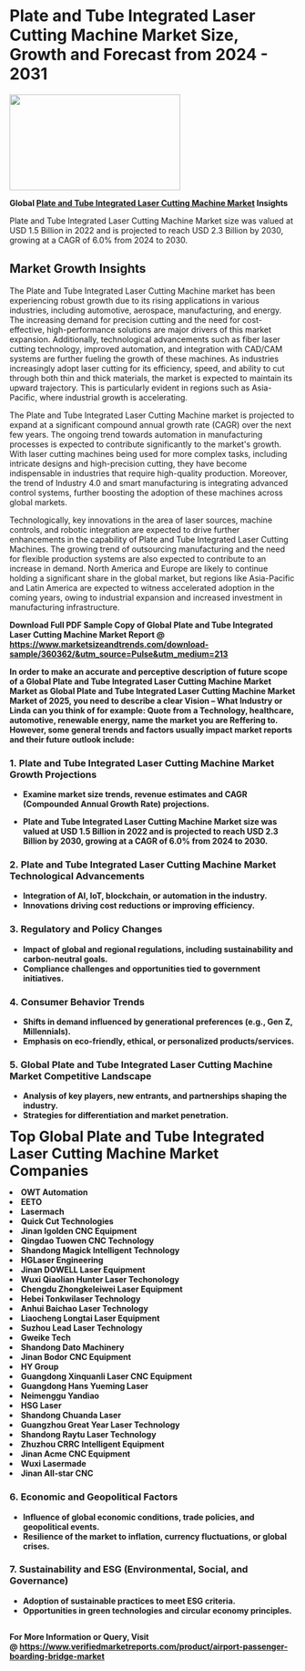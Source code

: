 <H1>Plate and Tube Integrated Laser Cutting Machine Market Size, Growth and Forecast from 2024 - 2031</H1><img class="aligncenter size-medium wp-image-584254" src="https://thirdeyenews.in/wp-content/uploads/2024/09/Global-Market-Research-300x168.jpeg" alt="" width="300" height="168" /><p><strong>Global&nbsp;<a href="https://www.marketsizeandtrends.com/download-sample/360362/&amp;utm_source=Pulse&amp;utm_medium=213">Plate and Tube Integrated Laser Cutting Machine Market</a> Insights</strong></p><p>Plate and Tube Integrated Laser Cutting Machine Market size was valued at USD 1.5 Billion in 2022 and is projected to reach USD 2.3 Billion by 2030, growing at a CAGR of 6.0% from 2024 to 2030.</p><p><h2>Market Growth Insights</h2> <p>The Plate and Tube Integrated Laser Cutting Machine market has been experiencing robust growth due to its rising applications in various industries, including automotive, aerospace, manufacturing, and energy. The increasing demand for precision cutting and the need for cost-effective, high-performance solutions are major drivers of this market expansion. Additionally, technological advancements such as fiber laser cutting technology, improved automation, and integration with CAD/CAM systems are further fueling the growth of these machines. As industries increasingly adopt laser cutting for its efficiency, speed, and ability to cut through both thin and thick materials, the market is expected to maintain its upward trajectory. This is particularly evident in regions such as Asia-Pacific, where industrial growth is accelerating.</p> <p><strong></strong></p> <p>The Plate and Tube Integrated Laser Cutting Machine market is projected to expand at a significant compound annual growth rate (CAGR) over the next few years. The ongoing trend towards automation in manufacturing processes is expected to contribute significantly to the market's growth. With laser cutting machines being used for more complex tasks, including intricate designs and high-precision cutting, they have become indispensable in industries that require high-quality production. Moreover, the trend of Industry 4.0 and smart manufacturing is integrating advanced control systems, further boosting the adoption of these machines across global markets.</p> <p>Technologically, key innovations in the area of laser sources, machine controls, and robotic integration are expected to drive further enhancements in the capability of Plate and Tube Integrated Laser Cutting Machines. The growing trend of outsourcing manufacturing and the need for flexible production systems are also expected to contribute to an increase in demand. North America and Europe are likely to continue holding a significant share in the global market, but regions like Asia-Pacific and Latin America are expected to witness accelerated adoption in the coming years, owing to industrial expansion and increased investment in manufacturing infrastructure.</p> <p><strong></p><p><span class=""><strong>Download Full PDF Sample Copy of Global Plate and Tube Integrated Laser Cutting Machine Market Report</strong> @ <a href="https://www.marketsizeandtrends.com/download-sample/360362/&amp;utm_source=Pulse&amp;utm_medium=213" target="_blank">https://www.marketsizeandtrends.com/download-sample/360362/&amp;utm_source=Pulse&amp;utm_medium=213</a></span></p><p>In order to make an accurate and perceptive description of future scope of a Global&nbsp;Plate and Tube Integrated Laser Cutting Machine Market Market as Global&nbsp;Plate and Tube Integrated Laser Cutting Machine Market Market of 2025, you need to describe a clear Vision &ndash; What Industry or Linda can you think of for example: Quote from a Technology, healthcare, automotive, renewable energy, name the market you are Reffering to. However, some general trends and factors usually impact market reports and their future outlook include:</p><h3>1.&nbsp;<strong>Plate and Tube Integrated Laser Cutting Machine Market Growth Projections</strong></h3><ul><li>Examine market size trends, revenue estimates and CAGR (Compounded Annual Growth Rate) projections.</li><li><p>Plate and Tube Integrated Laser Cutting Machine Market size was valued at USD 1.5 Billion in 2022 and is projected to reach USD 2.3 Billion by 2030, growing at a CAGR of 6.0% from 2024 to 2030.</p></li></ul><h3>2.&nbsp;<strong>Plate and Tube Integrated Laser Cutting Machine Market Technological Advancements</strong></h3><ul><li>Integration of AI, IoT, blockchain, or automation in the industry.</li><li>Innovations driving cost reductions or improving efficiency.</li></ul><h3>3.&nbsp;<strong>Regulatory and Policy Changes</strong></h3><ul><li>Impact of global and regional regulations, including sustainability and carbon-neutral goals.</li><li>Compliance challenges and opportunities tied to government initiatives.</li></ul><h3>4.&nbsp;<strong>Consumer Behavior Trends</strong></h3><ul><li>Shifts in demand influenced by generational preferences (e.g., Gen Z, Millennials).</li><li>Emphasis on eco-friendly, ethical, or personalized products/services.</li></ul><h3>5.&nbsp;<strong>Global Plate and Tube Integrated Laser Cutting Machine Market Competitive Landscape</strong></h3><ul><li>Analysis of key players, new entrants, and partnerships shaping the industry.</li><li>Strategies for differentiation and market penetration.</li></ul><p data-pm-slice="1 1 []"><span style="color: inherit; font-family: inherit; font-size: 25px;">Top Global Plate and Tube Integrated Laser Cutting Machine Market Companies</span></p><div class="" data-test-id=""><p><li>OWT Automation</li><li> EETO</li><li> Lasermach</li><li> Quick Cut Technologies</li><li> Jinan Igolden CNC Equipment</li><li> Qingdao Tuowen CNC Technology</li><li> Shandong Magick Intelligent Technology</li><li> HGLaser Engineering</li><li> Jinan DOWELL Laser Equipment</li><li> Wuxi Qiaolian Hunter Laser Techonology</li><li> Chengdu Zhongkeleiwei Laser Equipment</li><li> Hebei Tonkwilaser Technology</li><li> Anhui Baichao Laser Technology</li><li> Liaocheng Longtai Laser Equipment</li><li> Suzhou Lead Laser Technology</li><li> Gweike Tech</li><li> Shandong Dato Machinery</li><li> Jinan Bodor CNC Equipment</li><li> HY Group</li><li> Guangdong Xinquanli Laser CNC Equipment</li><li> Guangdong Hans Yueming Laser</li><li> Neimenggu Yandiao</li><li> HSG Laser</li><li> Shandong Chuanda Laser</li><li> Guangzhou Great Year Laser Technology</li><li> Shandong Raytu Laser Technology</li><li> Zhuzhou CRRC Intelligent Equipment</li><li> Jinan Acme CNC Equipment</li><li> Wuxi Lasermade</li><li> Jinan All-star CNC</li></p></div><h3>6.&nbsp;<strong>Economic and Geopolitical Factors</strong></h3><ul><li>Influence of global economic conditions, trade policies, and geopolitical events.</li><li>Resilience of the market to inflation, currency fluctuations, or global crises.</li></ul><h3>7.&nbsp;<strong>Sustainability and ESG (Environmental, Social, and Governance)</strong></h3><ul><li>Adoption of sustainable practices to meet ESG criteria.</li><li>Opportunities in green technologies and circular economy principles.</li></ul><h2><strong style="font-size: 14px;">For More Information or Query, Visit @&nbsp;</strong><a style="background-color: #ffffff; font-size: 14px;" href="https://www.marketsizeandtrends.com/report/plate-and-tube-integrated-laser-cutting-machine-market/" target="_blank">https://www.verifiedmarketreports.com/product/airport-passenger-boarding-bridge-market</a></h2>
